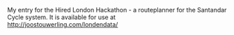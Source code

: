 My entry for the Hired London Hackathon - a routeplanner for the Santandar Cycle system. It is available for use at http://joostouwerling.com/londendata/